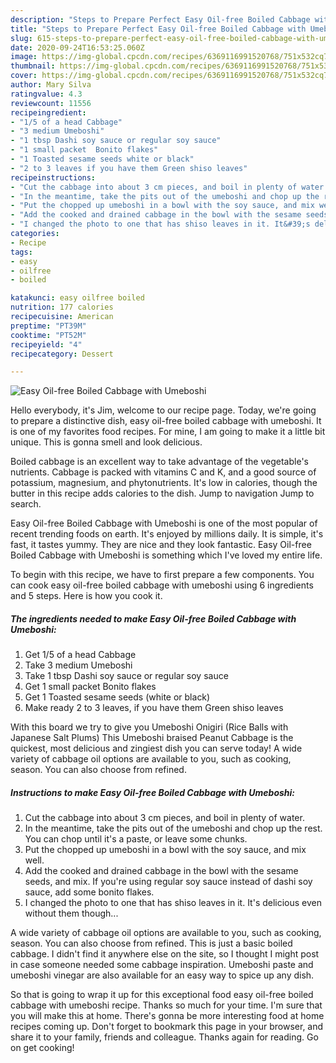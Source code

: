 ```yaml
---
description: "Steps to Prepare Perfect Easy Oil-free Boiled Cabbage with Umeboshi"
title: "Steps to Prepare Perfect Easy Oil-free Boiled Cabbage with Umeboshi"
slug: 615-steps-to-prepare-perfect-easy-oil-free-boiled-cabbage-with-umeboshi
date: 2020-09-24T16:53:25.060Z
image: https://img-global.cpcdn.com/recipes/6369116991520768/751x532cq70/easy-oil-free-boiled-cabbage-with-umeboshi-recipe-main-photo.jpg
thumbnail: https://img-global.cpcdn.com/recipes/6369116991520768/751x532cq70/easy-oil-free-boiled-cabbage-with-umeboshi-recipe-main-photo.jpg
cover: https://img-global.cpcdn.com/recipes/6369116991520768/751x532cq70/easy-oil-free-boiled-cabbage-with-umeboshi-recipe-main-photo.jpg
author: Mary Silva
ratingvalue: 4.3
reviewcount: 11556
recipeingredient:
- "1/5 of a head Cabbage"
- "3 medium Umeboshi"
- "1 tbsp Dashi soy sauce or regular soy sauce"
- "1 small packet  Bonito flakes"
- "1 Toasted sesame seeds white or black"
- "2 to 3 leaves if you have them Green shiso leaves"
recipeinstructions:
- "Cut the cabbage into about 3 cm pieces, and boil in plenty of water."
- "In the meantime, take the pits out of the umeboshi and chop up the rest. You can chop until it&#39;s a paste, or leave some chunks."
- "Put the chopped up umeboshi in a bowl with the soy sauce, and mix well."
- "Add the cooked and drained cabbage in the bowl with the sesame seeds, and mix. If you&#39;re using regular soy sauce instead of dashi soy sauce, add some bonito flakes."
- "I changed the photo to one that has shiso leaves in it. It&#39;s delicious even without them though..."
categories:
- Recipe
tags:
- easy
- oilfree
- boiled

katakunci: easy oilfree boiled 
nutrition: 177 calories
recipecuisine: American
preptime: "PT39M"
cooktime: "PT52M"
recipeyield: "4"
recipecategory: Dessert

---
```



![Easy Oil-free Boiled Cabbage with Umeboshi](https://img-global.cpcdn.com/recipes/6369116991520768/751x532cq70/easy-oil-free-boiled-cabbage-with-umeboshi-recipe-main-photo.jpg)

Hello everybody, it's Jim, welcome to our recipe page. Today, we're going to prepare a distinctive dish, easy oil-free boiled cabbage with umeboshi. It is one of my favorites food recipes. For mine, I am going to make it a little bit unique. This is gonna smell and look delicious.

Boiled cabbage is an excellent way to take advantage of the vegetable&#39;s nutrients. Cabbage is packed with vitamins C and K, and a good source of potassium, magnesium, and phytonutrients. It&#39;s low in calories, though the butter in this recipe adds calories to the dish. Jump to navigation Jump to search.

Easy Oil-free Boiled Cabbage with Umeboshi is one of the most popular of recent trending foods on earth. It's enjoyed by millions daily. It is simple, it's fast, it tastes yummy. They are nice and they look fantastic. Easy Oil-free Boiled Cabbage with Umeboshi is something which I've loved my entire life.


To begin with this recipe, we have to first prepare a few components. You can cook easy oil-free boiled cabbage with umeboshi using 6 ingredients and 5 steps. Here is how you cook it.

<!--inarticleads1-->

##### The ingredients needed to make Easy Oil-free Boiled Cabbage with Umeboshi:

1. Get 1/5 of a head Cabbage
1. Take 3 medium Umeboshi
1. Take 1 tbsp Dashi soy sauce or regular soy sauce
1. Get 1 small packet  Bonito flakes
1. Get 1 Toasted sesame seeds (white or black)
1. Make ready 2 to 3 leaves, if you have them Green shiso leaves


With this board we try to give you Umeboshi Onigiri (Rice Balls with Japanese Salt Plums) This Umeboshi braised Peanut Cabbage is the quickest, most delicious and zingiest dish you can serve today! A wide variety of cabbage oil options are available to you, such as cooking, season. You can also choose from refined. 

<!--inarticleads2-->

##### Instructions to make Easy Oil-free Boiled Cabbage with Umeboshi:

1. Cut the cabbage into about 3 cm pieces, and boil in plenty of water.
1. In the meantime, take the pits out of the umeboshi and chop up the rest. You can chop until it&#39;s a paste, or leave some chunks.
1. Put the chopped up umeboshi in a bowl with the soy sauce, and mix well.
1. Add the cooked and drained cabbage in the bowl with the sesame seeds, and mix. If you&#39;re using regular soy sauce instead of dashi soy sauce, add some bonito flakes.
1. I changed the photo to one that has shiso leaves in it. It&#39;s delicious even without them though...


A wide variety of cabbage oil options are available to you, such as cooking, season. You can also choose from refined. This is just a basic boiled cabbage. I didn&#39;t find it anywhere else on the site, so I thought I might post in case someone needed some cabbage inspiration. Umeboshi paste and umeboshi vinegar are also available for an easy way to spice up any dish. 

So that is going to wrap it up for this exceptional food easy oil-free boiled cabbage with umeboshi recipe. Thanks so much for your time. I'm sure that you will make this at home. There's gonna be more interesting food at home recipes coming up. Don't forget to bookmark this page in your browser, and share it to your family, friends and colleague. Thanks again for reading. Go on get cooking!
